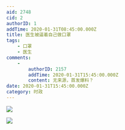 ```yaml
---
aid: 2748
cid: 2
authorID: 1
addTime: 2020-01-31T08:45:00.000Z
title: 医生被逼着自己做口罩
tags:
    - 口罩
    - 医生
comments:
    -
        authorID: 2157
        addTime: 2020-01-31T15:45:00.000Z
        content: 无来源，首发爆料？
date: 2020-01-31T15:45:00.000Z
category: 时政
---
```


![](https://i.loli.net/2020/01/31/k2pRTZ7bSg4ciHO.jpg)

![](https://i.loli.net/2020/01/31/Nqh6ASsCcU9yku5.jpg)
